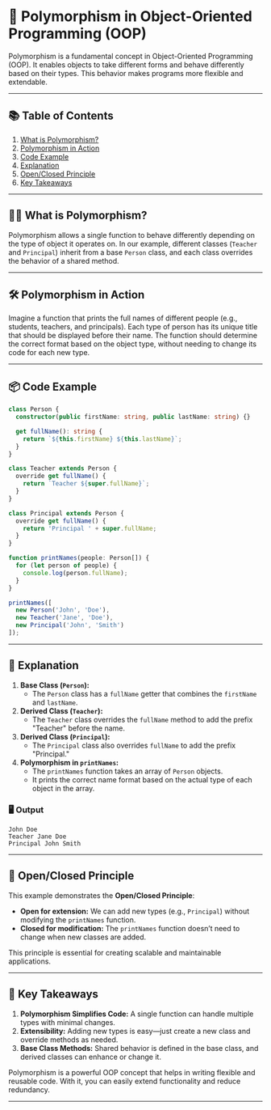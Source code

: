 # 📘 Polymorphism in Object-Oriented Programming (OOP)

Polymorphism is a fundamental concept in Object-Oriented Programming (OOP). It enables objects to take different forms and behave differently based on their types. This behavior makes programs more flexible and extendable.

---

## 📚 Table of Contents
1. [What is Polymorphism?](#what-is-polymorphism)
2. [Polymorphism in Action](#polymorphism-in-action)
3. [Code Example](#code-example)
4. [Explanation](#explanation)
5. [Open/Closed Principle](#openclosed-principle)
6. [Key Takeaways](#key-takeaways)

---

## 🧑‍🏫 What is Polymorphism?
Polymorphism allows a single function to behave differently depending on the type of object it operates on. In our example, different classes (`Teacher` and `Principal`) inherit from a base `Person` class, and each class overrides the behavior of a shared method.

---

## 🛠️ Polymorphism in Action
Imagine a function that prints the full names of different people (e.g., students, teachers, and principals). Each type of person has its unique title that should be displayed before their name. The function should determine the correct format based on the object type, without needing to change its code for each new type.

---

## 📦 Code Example
```typescript
class Person {
  constructor(public firstName: string, public lastName: string) {}

  get fullName(): string {
    return `${this.firstName} ${this.lastName}`;
  }
}

class Teacher extends Person {
  override get fullName() {
    return `Teacher ${super.fullName}`;
  }
}

class Principal extends Person {
  override get fullName() {
    return 'Principal ' + super.fullName;
  }
}

function printNames(people: Person[]) {
  for (let person of people) {
    console.log(person.fullName);
  }
}

printNames([
  new Person('John', 'Doe'), 
  new Teacher('Jane', 'Doe'),
  new Principal('John', 'Smith')
]);
```

---

## 📖 Explanation

1. **Base Class (`Person`):**
   - The `Person` class has a `fullName` getter that combines the `firstName` and `lastName`.
2. **Derived Class (`Teacher`):**
   - The `Teacher` class overrides the `fullName` method to add the prefix "Teacher" before the name.
3. **Derived Class (`Principal`):**
   - The `Principal` class also overrides `fullName` to add the prefix "Principal."
4. **Polymorphism in `printNames`:**
   - The `printNames` function takes an array of `Person` objects.
   - It prints the correct name format based on the actual type of each object in the array.

### 🖥️ Output
```plaintext
John Doe
Teacher Jane Doe
Principal John Smith
```

---

## 🚀 Open/Closed Principle

This example demonstrates the **Open/Closed Principle**:
- **Open for extension:** We can add new types (e.g., `Principal`) without modifying the `printNames` function.
- **Closed for modification:** The `printNames` function doesn’t need to change when new classes are added.

This principle is essential for creating scalable and maintainable applications.

---

## 🔑 Key Takeaways
1. **Polymorphism Simplifies Code:** A single function can handle multiple types with minimal changes.
2. **Extensibility:** Adding new types is easy—just create a new class and override methods as needed.
3. **Base Class Methods:** Shared behavior is defined in the base class, and derived classes can enhance or change it.

Polymorphism is a powerful OOP concept that helps in writing flexible and reusable code. With it, you can easily extend functionality and reduce redundancy.

---

